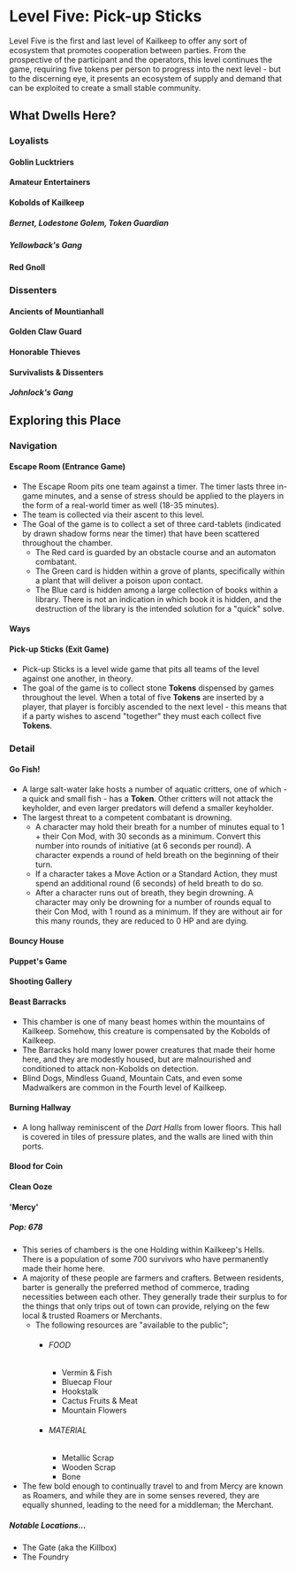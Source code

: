 # Level Five: Pick-up Sticks
Level Five is the first and last level of Kailkeep to offer any sort of ecosystem that promotes cooperation between parties. From the prospective of the participant and the operators, this level continues the game, requiring five tokens per person to progress into the next level - but to the discerning eye, it presents an ecosystem of supply and demand that can be exploited to create a small stable community. 

## What Dwells Here?
### Loyalists
#### Goblin Lucktriers
#### Amateur Entertainers
#### Kobolds of Kailkeep
##### Bernet, Lodestone Golem, Token Guardian
##### Yellowback's Gang
#### Red Gnoll
### Dissenters
#### Ancients of Mountianhall
#### Golden Claw Guard
#### Honorable Thieves
#### Survivalists & Dissenters
##### Johnlock's Gang
## Exploring this Place
### Navigation
#### Escape Room (Entrance Game)
- The Escape Room pits one team against a timer. The timer lasts three in-game minutes, and a sense of stress should be applied to the players in the form of a real-world timer as well (18-35 minutes).
- The team is collected via their ascent to this level.
- The Goal of the game is to collect a set of three card-tablets (indicated by drawn shadow forms near the timer) that have been scattered throughout the chamber.
	- The Red card is guarded by an obstacle course and an automaton combatant.
	- The Green card is hidden within a grove of plants, specifically within a plant that will deliver a poison upon contact.
	- The Blue card is hidden among a large collection of books within a library. There is not an indication in which book it is hidden, and the destruction of the library is the intended solution for a "quick" solve. 
#### Ways
#### Pick-up Sticks (Exit Game)
- Pick-up Sticks is a level wide game that pits all teams of the level against one another, in theory. 
- The goal of the game is to collect stone **Tokens** dispensed by games throughout the level. When a total of five **Tokens** are inserted by a player, that player is forcibly ascended to the next level - this means that if a party wishes to ascend "together" they must each collect five **Tokens**.
### Detail
#### Go Fish!
- A large salt-water lake hosts a number of aquatic critters, one of which - a quick and small fish - has a **Token**. Other critters will not attack the keyholder, and even larger predators will defend a smaller keyholder.
- The largest threat to a competent combatant is drowning. 
	- A character may hold their breath for a number of minutes equal to 1 + their Con Mod, with 30 seconds as a minimum. Convert this number into rounds of initiative (at 6 seconds per round). A character expends a round of held breath on the beginning of their turn.
	- If a character takes a Move Action or a Standard Action, they must spend an additional round (6 seconds) of held breath to do so.
	- After a character runs out of breath, they begin drowning. A character may only be drowning for a number of rounds equal to their Con Mod, with 1 round as a minimum. If they are without air for this many rounds, they are reduced to 0 HP and are dying.
#### Bouncy House
#### Puppet's Game
#### Shooting Gallery
#### Beast Barracks
- This chamber is one of many beast homes within the mountains of Kailkeep. Somehow, this creature is compensated by the Kobolds of Kailkeep.
- The Barracks hold many lower power creatures that made their home here, and they are modestly housed, but are malnourished and conditioned to attack non-Kobolds on detection.
- Blind Dogs, Mindless Guand, Mountain Cats, and even some Madwalkers are common in the Fourth level of Kailkeep.
#### Burning Hallway
- A long hallway reminiscent of the *Dart Halls* from lower floors. This hall is covered in tiles of pressure plates, and the walls are lined with thin ports.
#### Blood for Coin
#### Clean Ooze
#### 'Mercy'
##### Pop: 678
- This series of chambers is the one Holding within Kailkeep's Hells. There is a population of some 700 survivors who have permanently made their home here.
- A majority of these people are farmers and crafters. Between residents, barter is generally the preferred method of commerce, trading necessities between each other. They generally trade their surplus to for the things that only trips out of town can provide, relying on the few local & trusted Roamers or Merchants.
	- The following resources are "available to the public";
		- ###### FOOD
			- Vermin & Fish
			- Bluecap Flour
			- Hookstalk
			- Cactus Fruits & Meat
			- Mountain Flowers
		- ###### MATERIAL
			- Metallic Scrap
			- Wooden Scrap
			- Bone
- The few bold enough to continually travel to and from Mercy are known as Roamers, and while they are in some senses revered, they are equally shunned, leading to the need for a middleman; the Merchant.
##### Notable Locations...
- The Gate (aka the Killbox)
- The Foundry